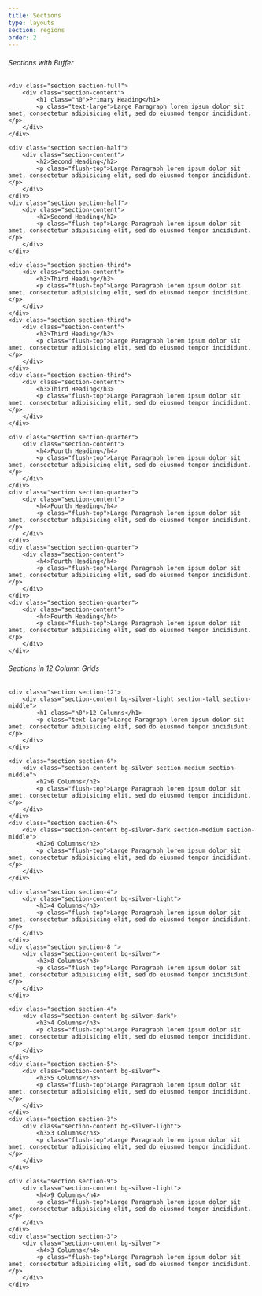 ```yaml
---
title: Sections
type: layouts
section: regions
order: 2
---
```


<h6>Sections with Buffer</h6>

<div class="sections sections-buffer sections-silver sections-radius sections-padding">

	<div class="section section-full">
		<div class="section-content">
			<h1 class="h0">Primary Heading</h1>
			<p class="text-large">Large Paragraph lorem ipsum dolor sit amet, consectetur adipisicing elit, sed do eiusmod tempor incididunt.</p>
		</div>
	</div>

	<div class="section section-half">
		<div class="section-content">
			<h2>Second Heading</h2>
			<p class="flush-top">Large Paragraph lorem ipsum dolor sit amet, consectetur adipisicing elit, sed do eiusmod tempor incididunt.</p>
		</div>
	</div>
	<div class="section section-half">
		<div class="section-content">
			<h2>Second Heading</h2>
			<p class="flush-top">Large Paragraph lorem ipsum dolor sit amet, consectetur adipisicing elit, sed do eiusmod tempor incididunt.</p>
		</div>
	</div>

	<div class="section section-third">
		<div class="section-content">
			<h3>Third Heading</h3>
			<p class="flush-top">Large Paragraph lorem ipsum dolor sit amet, consectetur adipisicing elit, sed do eiusmod tempor incididunt.</p>
		</div>
	</div>
	<div class="section section-third">
		<div class="section-content">
			<h3>Third Heading</h3>
			<p class="flush-top">Large Paragraph lorem ipsum dolor sit amet, consectetur adipisicing elit, sed do eiusmod tempor incididunt.</p>
		</div>
	</div>
	<div class="section section-third">
		<div class="section-content">
			<h3>Third Heading</h3>
			<p class="flush-top">Large Paragraph lorem ipsum dolor sit amet, consectetur adipisicing elit, sed do eiusmod tempor incididunt.</p>
		</div>
	</div>

	<div class="section section-quarter">
		<div class="section-content">
			<h4>Fourth Heading</h4>
			<p class="flush-top">Large Paragraph lorem ipsum dolor sit amet, consectetur adipisicing elit, sed do eiusmod tempor incididunt.</p>
		</div>
	</div>
	<div class="section section-quarter">
		<div class="section-content">
			<h4>Fourth Heading</h4>
			<p class="flush-top">Large Paragraph lorem ipsum dolor sit amet, consectetur adipisicing elit, sed do eiusmod tempor incididunt.</p>
		</div>
	</div>
	<div class="section section-quarter">
		<div class="section-content">
			<h4>Fourth Heading</h4>
			<p class="flush-top">Large Paragraph lorem ipsum dolor sit amet, consectetur adipisicing elit, sed do eiusmod tempor incididunt.</p>
		</div>
	</div>
	<div class="section section-quarter">
		<div class="section-content">
			<h4>Fourth Heading</h4>
			<p class="flush-top">Large Paragraph lorem ipsum dolor sit amet, consectetur adipisicing elit, sed do eiusmod tempor incididunt.</p>
		</div>
	</div>
	
</div>

<h6>Sections in 12 Column Grids</h6>

<div class="sections sections-outline sections-padding">

	<div class="section section-12">
		<div class="section-content bg-silver-light section-tall section-middle">
			<h1 class="h0">12 Columns</h1>
			<p class="text-large">Large Paragraph lorem ipsum dolor sit amet, consectetur adipisicing elit, sed do eiusmod tempor incididunt.</p>
		</div>
	</div>

	<div class="section section-6">
		<div class="section-content bg-silver section-medium section-middle">
			<h2>6 Columns</h2>
			<p class="flush-top">Large Paragraph lorem ipsum dolor sit amet, consectetur adipisicing elit, sed do eiusmod tempor incididunt.</p>
		</div>
	</div>
	<div class="section section-6">
		<div class="section-content bg-silver-dark section-medium section-middle">
			<h2>6 Columns</h2>
			<p class="flush-top">Large Paragraph lorem ipsum dolor sit amet, consectetur adipisicing elit, sed do eiusmod tempor incididunt.</p>
		</div>
	</div>

	<div class="section section-4">
		<div class="section-content bg-silver-light">
			<h3>4 Columns</h3>
			<p class="flush-top">Large Paragraph lorem ipsum dolor sit amet, consectetur adipisicing elit, sed do eiusmod tempor incididunt.</p>
		</div>
	</div>
	<div class="section section-8 ">
		<div class="section-content bg-silver">
			<h3>8 Columns</h3>
			<p class="flush-top">Large Paragraph lorem ipsum dolor sit amet, consectetur adipisicing elit, sed do eiusmod tempor incididunt.</p>
		</div>
	</div>

	<div class="section section-4">
		<div class="section-content bg-silver-dark">
			<h3>4 Columns</h3>
			<p class="flush-top">Large Paragraph lorem ipsum dolor sit amet, consectetur adipisicing elit, sed do eiusmod tempor incididunt.</p>
		</div>
	</div>
	<div class="section section-5">
		<div class="section-content bg-silver">
			<h3>5 Columns</h3>
			<p class="flush-top">Large Paragraph lorem ipsum dolor sit amet, consectetur adipisicing elit, sed do eiusmod tempor incididunt.</p>
		</div>
	</div>
	<div class="section section-3">
		<div class="section-content bg-silver-light">
			<h3>3 Columns</h3>
			<p class="flush-top">Large Paragraph lorem ipsum dolor sit amet, consectetur adipisicing elit, sed do eiusmod tempor incididunt.</p>
		</div>
	</div>

	<div class="section section-9">
		<div class="section-content bg-silver-light">
			<h4>9 Columns</h4>
			<p class="flush-top">Large Paragraph lorem ipsum dolor sit amet, consectetur adipisicing elit, sed do eiusmod tempor incididunt.</p>
		</div>
	</div>
	<div class="section section-3">
		<div class="section-content bg-silver">
			<h4>3 Columns</h4>
			<p class="flush-top">Large Paragraph lorem ipsum dolor sit amet, consectetur adipisicing elit, sed do eiusmod tempor incididunt.</p>
		</div>
	</div>
	
	
</div>

